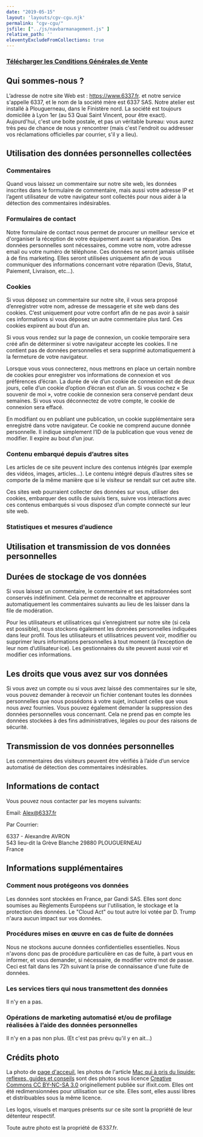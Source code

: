 ```yaml
---
date: "2019-05-15"
layout: 'layouts/cgv-cgu.njk'
permalink: "cgv-cgu/"
jsfile: ["../js/navbarmanagement.js" ]
relative_path: ''
eleventyExcludeFromCollections: true
---
```



### [Télécharger les Conditions Générales de Vente](../images/CGV.pdf)

## Qui sommes-nous ?

L’adresse de notre site Web est : https://www.6337.fr. et notre service s'appelle 6337, et le nom de la société mère est 6337 SAS. Notre atelier est installé à Plouguerneau, dans le Finistère nord. La société est toujours domicilée à Lyon 1er (au 53 Quai Saint Vincent, pour être exact). Aujourd'hui, c'est une boite postale, et pas un véritable bureau: vous aurez très peu de chance de nous y rencontrer (mais c'est l'endroit ou addresser vos réclamations officielles par courrier, s'il y a lieu).

## Utilisation des données personnelles collectées

### Commentaires

Quand vous laissez un commentaire sur notre site web, les données inscrites dans le formulaire de commentaire, mais aussi votre adresse IP et l’agent utilisateur de votre navigateur sont collectés pour nous aider à la détection des commentaires indésirables.

### Formulaires de contact

Notre formulaire de contact nous permet de procurer un meilleur service et d'organiser la réception de votre équipement avant sa réparation. Des données personnelles sont nécessaires, comme votre nom, votre adresse email ou votre numéro de téléphone. Ces données ne seront jamais utilisée à de fins marketing. Elles seront utilisées uniquement afin de vous communiquer des informations concernant votre réparation (Devis, Statut, Paiement, Livraison, etc...).

### Cookies

Si vous déposez un commentaire sur notre site, il vous sera proposé d’enregistrer votre nom, adresse de messagerie et site web dans des cookies. C’est uniquement pour votre confort afin de ne pas avoir à saisir ces informations si vous déposez un autre commentaire plus tard. Ces cookies expirent au bout d’un an.

Si vous vous rendez sur la page de connexion, un cookie temporaire sera créé afin de déterminer si votre navigateur accepte les cookies. Il ne contient pas de données personnelles et sera supprimé automatiquement à la fermeture de votre navigateur.

Lorsque vous vous connecterez, nous mettrons en place un certain nombre de cookies pour enregistrer vos informations de connexion et vos préférences d’écran. La durée de vie d’un cookie de connexion est de deux jours, celle d’un cookie d’option d’écran est d’un an. Si vous cochez « Se souvenir de moi », votre cookie de connexion sera conservé pendant deux semaines. Si vous vous déconnectez de votre compte, le cookie de connexion sera effacé.

En modifiant ou en publiant une publication, un cookie supplémentaire sera enregistré dans votre navigateur. Ce cookie ne comprend aucune donnée personnelle. Il indique simplement l’ID de la publication que vous venez de modifier. Il expire au bout d’un jour.

### Contenu embarqué depuis d’autres sites

Les articles de ce site peuvent inclure des contenus intégrés (par exemple des vidéos, images, articles…). Le contenu intégré depuis d’autres sites se comporte de la même manière que si le visiteur se rendait sur cet autre site.

Ces sites web pourraient collecter des données sur vous, utiliser des cookies, embarquer des outils de suivis tiers, suivre vos interactions avec ces contenus embarqués si vous disposez d’un compte connecté sur leur site web.

### Statistiques et mesures d’audience

## Utilisation et transmission de vos données personnelles

## Durées de stockage de vos données

Si vous laissez un commentaire, le commentaire et ses métadonnées sont conservés indéfiniment. Cela permet de reconnaître et approuver automatiquement les commentaires suivants au lieu de les laisser dans la file de modération.

Pour les utilisateurs et utilisatrices qui s’enregistrent sur notre site (si cela est possible), nous stockons également les données personnelles indiquées dans leur profil. Tous les utilisateurs et utilisatrices peuvent voir, modifier ou supprimer leurs informations personnelles à tout moment (à l’exception de leur nom d’utilisateur·ice). Les gestionnaires du site peuvent aussi voir et modifier ces informations.

## Les droits que vous avez sur vos données

Si vous avez un compte ou si vous avez laissé des commentaires sur le site, vous pouvez demander à recevoir un fichier contenant toutes les données personnelles que nous possédons à votre sujet, incluant celles que vous nous avez fournies. Vous pouvez également demander la suppression des données personnelles vous concernant. Cela ne prend pas en compte les données stockées à des fins administratives, légales ou pour des raisons de sécurité.

## Transmission de vos données personnelles

Les commentaires des visiteurs peuvent être vérifiés à l’aide d’un service automatisé de détection des commentaires indésirables.

## Informations de contact

Vous pouvez nous contacter par les moyens suivants:

Email: Alex@6337.fr

Par Courrier:

6337 - Alexandre AVRON  
543 lieu-dit la Grève Blanche
29880 PLOUGUERNEAU  
France

## Informations supplémentaires

### Comment nous protégeons vos données

Les données sont stockées en France, par Gandi SAS. Elles sont donc soumises au Règlements Européens sur l'utilisation, le stockage et la protection des données. Le "Cloud Act" ou tout autre loi votée par D. Trump n'aura aucun impact sur vos données.

### Procédures mises en œuvre en cas de fuite de données

Nous ne stockons aucune données confidentielles essentielles. Nous n'avons donc pas de procédure particulière en cas de fuite, à part vous en informer, et vous demander, si nécessaire, de modifier votre mot de passe. Ceci est fait dans les 72h suivant la prise de connaissance d'une fuite de données.

### Les services tiers qui nous transmettent des données
 
 Il n'y en a pas.

### Opérations de marketing automatisé et/ou de profilage réalisées à l’aide des données personnelles

Il n'y en a pas non plus. (Et c'est pas prévu qu'il y en ait...)


## Crédits photo

La photo de [page d'acceuil](https://www.6337.fr), les photos de l'article [Mac qui à pris du liquide: reflexes, guides et conseils](https://www.6337.fr/mac-qui-a-pris-du-liquide-reflexes-guide-et-conseils/) sont des photos sous licence [Creative Commons CC BY-NC-SA 3.0](https://creativecommons.org/licenses/by-nc-sa/3.0/) originellement publiée sur ifixit.com. Elles ont été redimensionnées pour utilisation sur ce site. Elles sont, elles aussi libres et distribuables sous la même licence.

Les logos, visuels et marques présents sur ce site sont la propriété de leur détenteur respectif.

Toute autre photo est la propriété de 6337.fr. 
